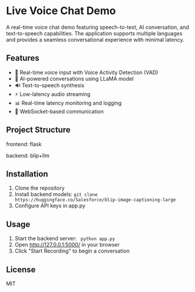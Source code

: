 # Live Voice Chat Demo

A real-time voice chat demo featuring speech-to-text, AI conversation, and text-to-speech capabilities. The application supports multiple languages and provides a seamless conversational experience with minimal latency.

## Features

- 🎤 Real-time voice input with Voice Activity Detection (VAD)
- 🤖 AI-powered conversations using LLaMA model
- 🔊 Text-to-speech synthesis
- ⚡ Low-latency audio streaming
- 📊 Real-time latency monitoring and logging
- 🎯 WebSocket-based communication

## Project Structure

frontend: flask

backend: blip+llm

## Installation

1. Clone the repository
2. Install backend models: `git clone https://huggingface.co/Salesforce/blip-image-captioning-large`
4. Configure API keys in app.py

## Usage

1. Start the backend server: ` python app.py`
3. Open http://127.0.0.1:5000/ in your browser
4. Click "Start Recording" to begin a conversation

## License

MIT

